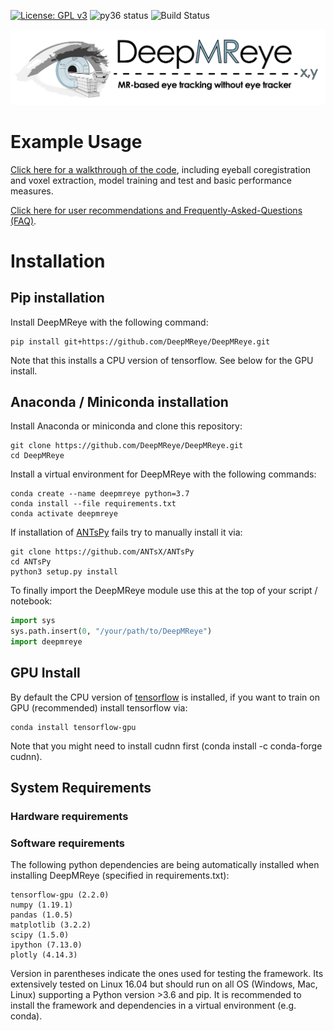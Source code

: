 [![License: GPL v3](https://img.shields.io/badge/License-GPL%20v3-blue.svg)](http://www.gnu.org/licenses/gpl-3.0)
![py36 status](https://img.shields.io/badge/python3.6-supported-green.svg)
![Build Status](https://github.com/DeepMReye/DeepMReye/actions/workflows/main.yml/badge.svg)

![Logo](media/deepmreye_logo.png)

# Example Usage
[Click here for a walkthrough of the code](./notebooks/deepmreye_example_usage.ipynb), including eyeball coregistration and voxel extraction, model training and test and basic performance measures.

[Click here for user recommendations and Frequently-Asked-Questions (FAQ)](https://deepmreye.slite.com/p/channel/MUgmvViEbaATSrqt3susLZ).

# Installation

## Pip installation
Install DeepMReye with the following command:
```
pip install git+https://github.com/DeepMReye/DeepMReye.git
```
Note that this installs a CPU version of tensorflow. See below for the GPU install. 

## Anaconda / Miniconda installation

Install Anaconda or miniconda and clone this repository:
```
git clone https://github.com/DeepMReye/DeepMReye.git
cd DeepMReye
```

Install a virtual environment for DeepMReye with the following commands:
```
conda create --name deepmreye python=3.7
conda install --file requirements.txt
conda activate deepmreye
```
If installation of [ANTsPy](https://github.com/ANTsX/ANTsPy) fails try to manually install it via:
```
git clone https://github.com/ANTsX/ANTsPy
cd ANTsPy
python3 setup.py install
```

To finally import the DeepMReye module use this at the top of your script / notebook:
```python
import sys
sys.path.insert(0, "/your/path/to/DeepMReye")
import deepmreye
```

## GPU Install
By default the CPU version of [tensorflow](https://www.tensorflow.org/install/) is installed, if you want to train on GPU (recommended) install tensorflow via:
```
conda install tensorflow-gpu
```
Note that you might need to install cudnn first (conda install -c conda-forge cudnn).

## System Requirements

### Hardware requirements

### Software requirements
The following python dependencies are being automatically installed when installing DeepMReye (specified in requirements.txt):
```
tensorflow-gpu (2.2.0)
numpy (1.19.1)
pandas (1.0.5)
matplotlib (3.2.2)
scipy (1.5.0)
ipython (7.13.0)
plotly (4.14.3)
```
Version in parentheses indicate the ones used for testing the framework. Its extensively tested on Linux 16.04 but should run on all OS (Windows, Mac, Linux) supporting a Python version >3.6 and pip. It is recommended to install the framework and dependencies in a virtual environment (e.g. conda). 
